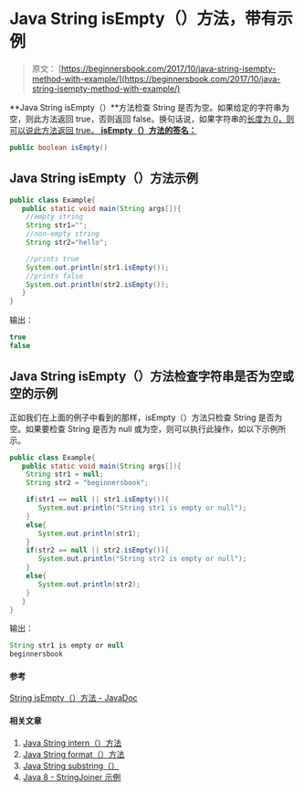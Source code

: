 # Java String isEmpty（）方法，带有示例

> 原文： [https://beginnersbook.com/2017/10/java-string-isempty-method-with-example/](https://beginnersbook.com/2017/10/java-string-isempty-method-with-example/)

**Java String isEmpty（）**方法检查 String 是否为空。如果给定的字符串为空，则此方法返回 true，否则返回 false。换句话说，如果字符串的[长度为 0，则可以说此方法返回 true。
**isEmpty（）方法的签名：**](https://beginnersbook.com/2013/12/java-string-length-method-example/)

```java
public boolean isEmpty()
```

## Java String isEmpty（）方法示例

```java
public class Example{  
   public static void main(String args[]){  
	//empty string
	String str1="";  
	//non-empty string
	String str2="hello";  

	//prints true
	System.out.println(str1.isEmpty());  
	//prints false
	System.out.println(str2.isEmpty());  
   }
}
```

输出：

```java
true
false
```

## Java String isEmpty（）方法检查字符串是否为空或空的示例

正如我们在上面的例子中看到的那样，isEmpty（）方法只检查 String 是否为空。如果要检查 String 是否为 null 或为空，则可以执行此操作，如以下示例所示。

```java
public class Example{  
   public static void main(String args[]){  
	String str1 = null; 
	String str2 = "beginnersbook";  

	if(str1 == null || str1.isEmpty()){
	   System.out.println("String str1 is empty or null"); 
	}
	else{
	   System.out.println(str1);
	}
	if(str2 == null || str2.isEmpty()){
	   System.out.println("String str2 is empty or null");  
	}
	else{
	   System.out.println(str2);
	}
   }
}
```

输出：

```java
String str1 is empty or null
beginnersbook
```

#### 参考

[String isEmpty（）方法 - JavaDoc](https://docs.oracle.com/javase/7/docs/api/java/lang/String.html#isEmpty())

#### 相关文章

1.  [Java String intern（）方法](https://beginnersbook.com/2017/10/java-string-intern-method/)
2.  [Java String format（）方法](https://beginnersbook.com/2017/10/java-string-format-method/)
3.  [Java String substring（）](https://beginnersbook.com/2013/12/java-string-substring-method-example/)
4.  [Java 8 - StringJoiner 示例](https://beginnersbook.com/2017/10/java-8-stringjoiner/)
